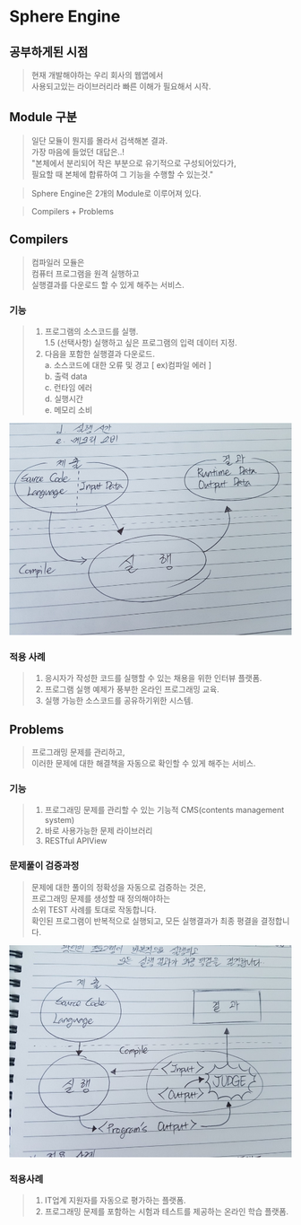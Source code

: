 # Sphere Engine

## 공부하게된 시점

> 현재 개발해야하는 우리 회사의 웹앱에서  
사용되고있는 라이브러리라 빠른 이해가 필요해서 시작.

## Module 구분

> 일단 모듈이 뭔지를 몰라서 검색해본 결과.  
가장 마음에 들었던 대답은..!  
"본체에서 분리되어 작은 부분으로 유기적으로 구성되어있다가,  
필요할 때 본체에 합류하여 그 기능을 수행할 수 있는것."  

> Sphere Engine은 2개의 Module로 이루어져 있다.  

> Compilers + Problems

## Compilers

> 컴파일러 모듈은  
컴퓨터 프로그램을 원격 실행하고  
실행결과를 다운로드 할 수 있게 해주는 서비스.  

### 기능
> 1. 프로그램의 소스코드를 실행.  
1.5 (선택사항) 실행하고 싶은 프로그램의 입력 데이터 지정.
>2. 다음을 포함한 실행결과 다운로드.  
a. 소스코드에 대한 오류 및 경고  [ ex)컴파일 에러 ]  
  b. 출력 data  
  c. 런타임 에러  
  d. 실행시간  
  e. 메모리 소비

![Compilers Diagram](./Compilers-diagram.jpeg)  


### 적용 사례

>1. 응시자가 작성한 코드를 실행할 수 있는 채용을 위한 인터뷰 플랫폼.
>2. 프로그램 실행 예제가 풍부한 온라인 프로그래밍 교육.
>3. 실행 가능한 소스코드를 공유하기위한 시스템.

## Problems
> 프로그래밍 문제를 관리하고,  
이러한 문제에 대한 해결책을 자동으로 확인할 수 있게 해주는 서비스.

### 기능
>1. 프로그래밍 문제를 관리할 수 있는 기능적 CMS(contents management system)
>2. 바로 사용가능한 문제 라이브러리
>3. RESTful APIView

### 문제풀이 검증과정

> 문제에 대한 풀이의 정확성을 자동으로 검증하는 것은,  
프로그래밍 문제를 생성할 때 정의해야하는  
소위 TEST 사례를 토대로 작동합니다.  
확인된 프로그램이 반복적으로 실행되고, 모든 실행결과가 최종 평결을 결정합니다.

![Problems Diagram](./Problems-diagram.jpeg)  

### 적용사례

>1. IT업계 지원자를 자동으로 평가하는 플랫폼.
>2. 프로그래밍 문제를 포함하는 시험과 테스트를 제공하는 온라인 학습 플랫폼.
